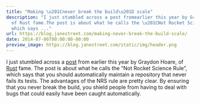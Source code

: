 ```yaml
---
title: "Making \u201Cnever break the build\u201D scale"
description: "I just stumbled across a post fromearlier this year by Graydon Hoare,
  of Rust fame.The post is about what he calls the \u201CNot Rocket Science Rule\u201D,
  which says ..."
url: https://blog.janestreet.com/making-never-break-the-build-scale/
date: 2014-07-06T00:00:00-00:00
preview_image: https://blog.janestreet.com/static/img/header.png
---
```


<p>I just stumbled across a <a href="http://graydon2.dreamwidth.org/1597.html">post</a> from
earlier this year by Graydon Hoare, of <a href="http://www.rust-lang.org/">Rust</a> fame.
The post is about what he calls the &ldquo;Not Rocket Science Rule&rdquo;, which says that
you should automatically maintain a repository that never fails its tests. The
advantages of the NRS rule are pretty clear. By ensuring that you never break
the build, you shield people from having to deal with bugs that could easily
have been caught automatically.</p>


